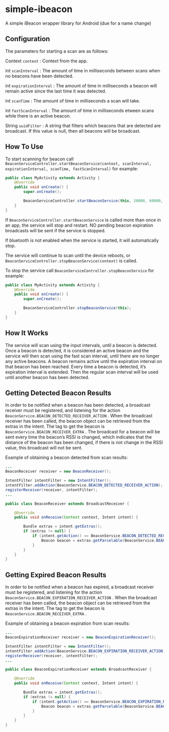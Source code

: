 simple-ibeacon
==============

A simple iBeacon wrapper library for Android (due for a name change)


Configuration
-------------

The parameters for starting a scan are as follows: 

Context `context` : Context from the app.

int `scanInterval` : The amount of time in milliseconds between scans when no beacons have been detected.

int `expirationInterval` : The amount of time in milliseconds a beacon will remain active since the last time it was detected.

int `scanTime` : The amount of time in milliseconds a scan will take.

int `fastScanInterval` : The amount of time in milliseconds etween scans while there is an active beacon.

String `uuidFilter` : A string that filters which beacons that are detected are broadcast. If this value is null,
then all beacons will be broadcast.

How To Use
----------

To start scanning for beacon call `BeaconServiceController.startBeaconService(context, scanInterval, expirationInterval, scanTime, fastScanInterval)` for example: 

```java
public class MyActivity extends Activity {
    @Override
    public void onCreate() {
        super.onCreate();

        BeaconServiceController.startBeaconService(this, 20000, 60000, 7000, 5000, null);
    }
}
```

If `BeaconServiceController.startBeaconService` is called more than once in an app, 
the service will stop and restart. NO pending beacon expiration broadcasts will be sent
if the service is stopped.

If bluetooth is not enabled when the service is started, it will automatically stop.

The service will continue to scan until the device reboots, or `BeaconServiceController.stopBeaconService(context)` is called.

To stop the service call `BeaconServiceController.stopBeaconService` for example: 
```java
public class MyActivity extends Activity {
    @Override
    public void onCreate() {
        super.onCreate();

        BeaconServiceController.stopBeaconService(this);
    }
}
```

How It Works
------------

The service will scan using the input intervals, until a beacon is detected. Once a beacon is detected,
it is considered an active beacon and the service will then scan using the fast scan interval,
until there are no longer any active beacons.
A beacon remains active until the expiration interval on that beacon has been reached. Every time a beacon is detected,
it’s expiration interval is extended. Then the regular scan interval will be used until another beacon has been detected.

Getting Detected Beacon Results
-------------------------------

In order to be notified when a beacon has been detected, a broadcast receiver must be registered,
and listening for the action `BeaconService.BEACON_DETECTED_RECEIVER_ACTION` . 
When the broadcast receiver has been called, the beacon object can be retrieved from the extras in the intent.
The tag to get the beacon is `BeaconService.BEACON_RECEIVER_EXTRA` . The broadcast for a beacon will be sent every
time the beacon’s RSSI is changed, which indicates that the distance of the beacon has been changed,
if there is not change in the RSSI value, this broadcast will not be sent.

Example of obtaining a beacon detected from scan results:

```java
...
BeaconReceiver receiver = new BeaconReceiver();

IntentFilter intentFilter = new IntentFilter();
intentFilter.addAction(BeaconService.BEACON_DETECTED_RECEIVER_ACTION);
registerReceiver(receiver, intentFilter);
...

public class BeaconReceiver extends BroadcastReceiver {

    @Override
    public void onReceive(Context context, Intent intent) {

        Bundle extras = intent.getExtras();
        if (extras != null) {
            if (intent.getAction() == BeaconService.BEACON_DETECTED_RECEIVER_ACTION) {
                Beacon beacon = extras.getParcelable(BeaconService.BEACON_RECEIVER_EXTRA);
            } 
        }
    }
}
```

Getting Expired Beacon Results
------------------------------

In order to be notified when a beacon has expired, a broadcast receiver must be registered,
and listening for the action `BeaconService.BEACON_EXPIRATION_RECEIVER_ACTION` . 
When the broadcast receiver has been called, the beacon object can be retrieved from the extras in the intent. 
The tag to get the beacon is `BeaconService.BEACON_RECEIVER_EXTRA` .

Example of obtaining a beacon expiration from scan results:

```java
...
BeaconExpirationReceiver receiver = new BeaconExpirationReceiver();

IntentFilter intentFilter = new IntentFilter();
intentFilter.addAction(BeaconService.BEACON_EXPIRATION_RECEIVER_ACTION);
registerReceiver(receiver, intentFilter);
...

public class BeaconExpirationReceiver extends BroadcastReceiver {

    @Override
    public void onReceive(Context context, Intent intent) {

        Bundle extras = intent.getExtras();
        if (extras != null) {
            if (intent.getAction() == BeaconService.BEACON_EXPIRATION_RECEIVER_ACTION) {
                Beacon beacon = extras.getParcelable(BeaconService.BEACON_RECEIVER_EXTRA);
            } 
        }
    }
}
```
